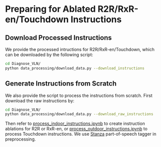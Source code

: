 # Preparing for Ablated R2R/RxR-en/Touchdown Instructions

## Download Processed Instructions
We provide the processed intructions for R2R/RxR-en/Touchdown, which can be downloaded by the following script:

```bash
cd Diagnose_VLN/
python data_processing/download_data.py --download_instructions
```



## Generate Instructions from Scratch

We also provide the script to process the instructions from scratch. First download the raw instructions by:

```bash
cd Diagnose_VLN/
python data_processing/download_data.py --download_raw_instructions
```

Then refer to [process_indoor_instructions.ipynb](process_indoor_instructions.ipynb) to create instruction ablations for R2R or RxR-en, or [process_outdoor_instructions.ipynb](process_outdoor_instructions.ipynb) to process Touchdown instructions.
We use [Stanza](https://stanfordnlp.github.io/stanza/) part-of-speech tagger in preprocessing.